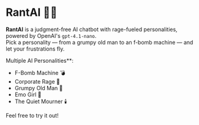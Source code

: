 # RantAI 😤🧠

**RantAI** is a judgment-free AI chatbot with rage-fueled personalities, powered by OpenAI's `gpt-4.1-nano`.  
Pick a personality — from a grumpy old man to an f-bomb machine — and let your frustrations fly.



Multiple AI Personalities**:
  - F-Bomb Machine 💣
  - Corporate Rage 💼
  - Grumpy Old Man 👴
  - Emo Girl 🖤
  - The Quiet Mourner 🕯️


Feel free to try it out!

